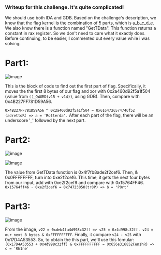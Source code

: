 ### Writeup for this challenge. It's quite complicated! 
We should use both IDA and GDB. 
Based on the challenge's description, we know that the flag kernel is the combination of 5 parts, which is a_b_c_d_e. We also know there is a function named "GetTData". This function returns a constant in rax register. So we don't need to care what it exactly does.
Before continuing, to be easier, I commented out every value while i was solving.
# Part1:
![image](https://github.com/user-attachments/assets/a381e4f9-9fe5-4969-8a5d-3990fffdcb2e)


This is the block of code to find out the first part of flag. Specifically, it moves the the first 8 bytes of our flag and xor with 0x2a460d92f5a1f504 (value from ``` ((_QWORD)v15 + v14)) ```, using GDB). Then, compare with 0x4B227FF781D59A56.

``` 0x4B227FF781D59A56 ^ 0x2a460d92f5a1f504 = 0x6164726574746f52 (adrettoR) => a = 'Rotterda'. ```
After each part of the flag, there will be an underscore '_' followed by the next part.

# Part2:

![image](https://github.com/user-attachments/assets/c7a8fa23-0818-4221-9e51-aa45c992113d)

![image](https://github.com/user-attachments/assets/fdb5e5da-f6d9-4001-9797-f6fe99375dff)

The value from GetTData function is 0x4f7fb8ade2f2cef6. Then, & 0x0FFFFFFFF, turn into 0xe2f2cef6.
This time, it gets the next four bytes from our input, add with 0xe2f2cef6 and compare with 0x15764FF46.
``` 0x15764ff46 - 0xe2f2cef6 = 0x74723050(tr0P) => b = 'P0rt' ```  

# Part3:
![image](https://github.com/user-attachments/assets/72092b5b-35b3-4dc3-93c5-b437833b55a9)

From the image, ``` v22 = 0xdeb4fa4d998c32ff => v25 = 0x4d998c32ff. v24 = our next 8 bytes & 0xFFFFFFFFFF ```. Finally, it compare ``` v24 - v25 ``` with 0x17D4A53553.
So, to obtain the this part, we'll use this fomular: ``` (0x17D4A53553 + 0x4d998c32ff) & 0xFFFFFFFFFF = 0x656e316852(en1hR) => c = 'Rh1ne' ```







